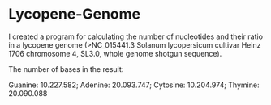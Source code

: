 # Lycopene-Genome

I created a program for calculating the number of nucleotides and their ratio in a lycopene genome (>NC_015441.3 Solanum lycopersicum cultivar Heinz 1706 chromosome 4, SL3.0, whole genome shotgun sequence).

The number of bases in the result:

Guanine: 10.227.582;
Adenine: 20.093.747;
Cytosine: 10.204.974;
Thymine: 20.090.088
